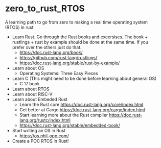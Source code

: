 # zero_to_rust_RTOS
A learning path to go from zero to making a real time operating system (RTOS) in rust

* Learn Rust. Go through the Rust books and excersises. The book + rustlings + rust by example should be done at the same time. If you prefer over the others just do that.
  * https://doc.rust-lang.org/book/
  * https://github.com/rust-lang/rustlings/
  * https://doc.rust-lang.org/stable/rust-by-example/
* Learn about OS
  * Operating Systems: Three Easy Pieces
* Learn C (This might need to be done before learning about general OS)
  * C 17 book
* Learn about RTOS
* Learn about RISC-V
* Learn about Embeded Rust 
  * Learn the Rust core https://doc.rust-lang.org/core/index.html
  * Get better at Cargo https://doc.rust-lang.org/cargo/index.html
  * Start learning more about the Rust compiler https://doc.rust-lang.org/rustc/index.html
  * https://doc.rust-lang.org/stable/embedded-book/
* Start writing an OS in Rust
  * https://os.phil-opp.com/
* Create a POC RTOS in Rust! 
